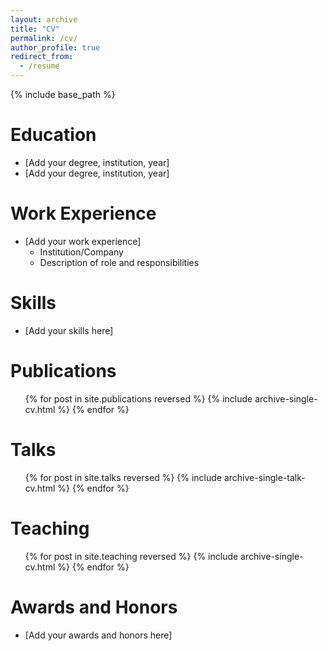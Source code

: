 ```yaml
---
layout: archive
title: "CV"
permalink: /cv/
author_profile: true
redirect_from:
  - /resume
---
```


{% include base_path %}

Education
======
* [Add your degree, institution, year]
* [Add your degree, institution, year]

Work Experience
======
* [Add your work experience]
  * Institution/Company
  * Description of role and responsibilities
  
Skills
======
* [Add your skills here]

Publications
======
  <ul>{% for post in site.publications reversed %}
    {% include archive-single-cv.html %}
  {% endfor %}</ul>
  
Talks
======
  <ul>{% for post in site.talks reversed %}
    {% include archive-single-talk-cv.html  %}
  {% endfor %}</ul>
  
Teaching
======
  <ul>{% for post in site.teaching reversed %}
    {% include archive-single-cv.html %}
  {% endfor %}</ul>
  
Awards and Honors
======
* [Add your awards and honors here]
